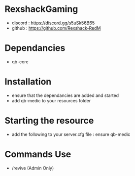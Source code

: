 # RexshackGaming
- discord : https://discord.gg/s5uSk56B65
- github : https://github.com/Rexshack-RedM

# Dependancies
- qb-core

# Installation
- ensure that the dependancies are added and started
- add qb-medic to your resources folder

# Starting the resource
- add the following to your server.cfg file : ensure qb-medic

# Commands Use
- /revive <player id> (Admin Only)
